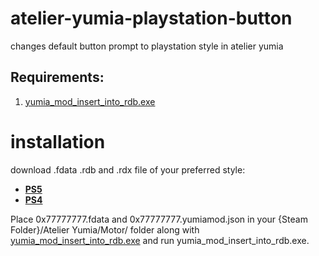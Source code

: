 # atelier-yumia-playstation-button
changes default button prompt to playstation style in atelier yumia

## Requirements:
1. [yumia_mod_insert_into_rdb.exe](https://github.com/eArmada8/yumia_fdata_tools/releases/download/v1.0.3/yumia_mod_insert_into_rdb.exe)

# installation
download .fdata .rdb and .rdx file of your preferred style:
- [**PS5**](https://github.com/mlleemiles/atelier-yumia-playstation-button/releases/tag/prospero-v120)
- [**PS4**](https://github.com/mlleemiles/atelier-yumia-playstation-button/releases/tag/orbis-v120)

Place 0x77777777.fdata and 0x77777777.yumiamod.json in your {Steam Folder}/Atelier Yumia/Motor/ folder along with 
[yumia_mod_insert_into_rdb.exe](https://github.com/eArmada8/yumia_fdata_tools/releases/download/v1.0.5/yumia_mod_insert_into_rdb.exe) and run yumia_mod_insert_into_rdb.exe.
